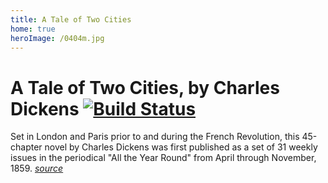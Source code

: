 ```yaml
---
title: A Tale of Two Cities
home: true
heroImage: /0404m.jpg
---
```

# A Tale of Two Cities, by Charles Dickens [![Build Status](https://travis-ci.org/dagilleland/two-cities.svg?branch=publish)](https://travis-ci.org/dagilleland/two-cities)

Set in London and Paris prior to and during the French Revolution, this 45-chapter novel by Charles Dickens was first published as a set of 31 weekly issues in the periodical "All the Year Round" from April through November, 1859. [*source*](https://en.wikipedia.org/wiki/A_Tale_of_Two_Cities)
